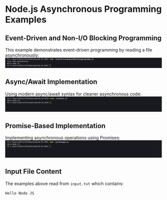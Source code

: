 # Node.js Asynchronous Programming Examples

## Event-Driven and Non-I/O Blocking Programming
This example demonstrates event-driven programming by reading a file asynchronously:
![Event Driven Programming](eventdrivenandnonIOblockingprogramme.png)

## Async/Await Implementation
Using modern async/await syntax for cleaner asynchronous code:
![Async Await](asynwait.png)

## Promise-Based Implementation
Implementing asynchronous operations using Promises:
![Promise Implementation](promiseapp.png)

## Input File Content
The examples above read from `input.txt` which contains:
```
Hello Node JS
```
